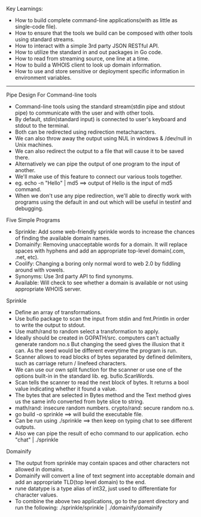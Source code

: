 Key Learnings:

* How to build complete command-line applications(with as little as single-code file).
* How to ensure that the tools we build can be composed with other tools using standard streams.
* How to interact with a simple 3rd party JSON RESTful API.
* How to utilize the standard in and out packages in Go code.
* How to read from streaming source, one line at a time.
* How to build a WHOIS client to look up domain information.
* How to use and store sensitive or deployment specific information in environment variables.

**************************************************************************

Pipe Design For Command-line tools

* Command-line tools using the standard stream(stdin pipe and stdout pipe) to communicate with the user and with other tools.
* By default, stdin(standard input) is connected to user's keyboard and stdout to the terminal.
* Both can be redirected using redirection metacharacters.
* We can also throw away the output using NUL in windows & /dev/null in Unix machines.
* We can also redirect the output to a file that will cause it to be saved there.
* Alternatively we can pipe the output of one program to the input of another.
* We'll make use of this feature to connect our various tools together.
* eg. echo -n "Hello" | md5 ==> output of Hello is the input of md5 command.
* When we don't use any pipe redirection, we'll able to directly work with programs using the default in and out which will be useful in testinf and debugging.


Five Simple Programs
* Sprinkle: Add some web-friendly sprinkle words to increase the chances of finding the available domain names.
* Domainify: Removing unacceptable words for a domain. It will replace spaces with hyphens and add an appropriate top-level domain(.com, .net, etc).
* Coolify: Changing a boring only normal word to web 2.0 by fiddling around with vowels.
* Synonyms: Use 3rd party API to find synonyms.
* Available: Will check to see whether a domain is available or not using appropriate WHOIS server.


Sprinkle
* Define an array of transformations.
* Use bufio package to scan the input from stdin and fmt.Println in order to write the output to stdout.
* Use math/rand to random select a transformation to apply.
* Ideally should be created in GOPATH/src.
computers can't actually generate random no.s But changing the seed gives the illusion that it can. As the seed would be different everytime the program is run.
* Scanner allows to read blocks of bytes separated by defined delimiters, such as carriage return / linefeed characters.
* We can use our own split function for the scanner or use one of the options built-in in the standard lib. eg. bufio.ScanWords.
* Scan tells the scanner to read the next block of bytes. It returns a bool value indicating whether it found a value.
* The bytes that are selected in Bytes method and the Text method gives us the same info converted from byte slice to string.
* math/rand: insecure random numbers. crypto/rand: secure random no.s.
* go build -o sprinkle ==> will build the executable file.
* Can be run using ./sprinkle ==> then keep on typing chat to see different outputs.
* Also we can pipe the result of echo command to our application.
echo "chat" | ./sprinkle


Domainify
* The output from sprinkle may contain spaces and other characters not allowed in domains.
* Domainify will convert a line of text segment into acceptable domain and add an appropriate TLD(top level domain) to the end.
* rune datatype is a type alias of int32, just used to differentiate for character values. 
* To combine the above two applications, go to the parent directory and run the following: ./sprinkle/sprinkle | ./domainify/domainify
